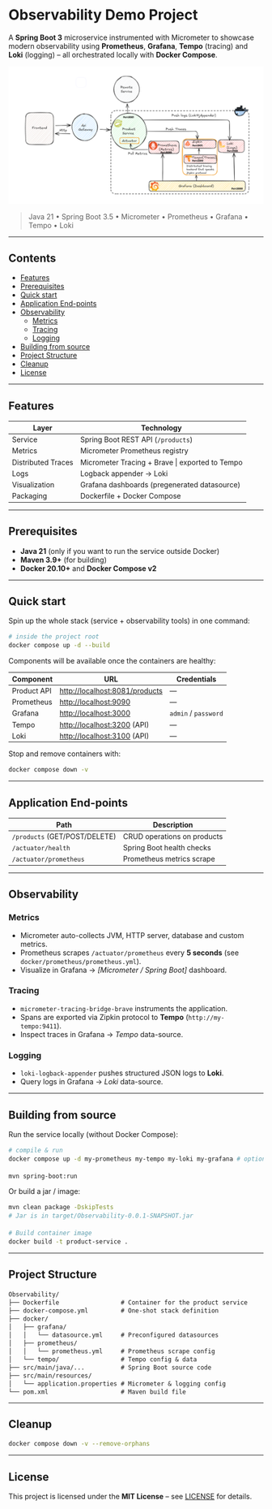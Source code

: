 # Observability Demo Project

A **Spring Boot 3** microservice instrumented with Micrometer to showcase modern observability using **Prometheus**, **Grafana**, **Tempo** (tracing) and **Loki** (logging) – all orchestrated locally with **Docker Compose**.

![architecture](docs/archetecture.png)

> Java 21 • Spring Boot 3.5 • Micrometer • Prometheus • Grafana • Tempo • Loki

---

## Contents

- [Features](#features)
- [Prerequisites](#prerequisites)
- [Quick start](#quick-start)
- [Application End-points](#application-end-points)
- [Observability](#observability)
  - [Metrics](#metrics)
  - [Tracing](#tracing)
  - [Logging](#logging)
- [Building from source](#building-from-source)
- [Project Structure](#project-structure)
- [Cleanup](#cleanup)
- [License](#license)

---

## Features

| Layer            | Technology                                     |
| ---------------- | ---------------------------------------------- |
| Service          | Spring Boot REST API (`/products`)              |
| Metrics          | Micrometer Prometheus registry                 |
| Distributed Traces | Micrometer Tracing + Brave \| exported to Tempo |
| Logs             | Logback appender → Loki                        |
| Visualization    | Grafana dashboards (pregenerated datasource)   |
| Packaging        | Dockerfile + Docker Compose                    |

---

## Prerequisites

- **Java 21** (only if you want to run the service outside Docker)
- **Maven 3.9+** (for building)
- **Docker 20.10+** and **Docker Compose v2**

---

## Quick start

Spin up the whole stack (service + observability tools) in one command:

```bash
# inside the project root
docker compose up -d --build
```

Components will be available once the containers are healthy:

| Component   | URL                                    | Credentials |
| ----------- | -------------------------------------- | ----------- |
| Product API | <http://localhost:8081/products>        | —           |
| Prometheus  | <http://localhost:9090>                | —           |
| Grafana     | <http://localhost:3000>                | `admin` / `password` |
| Tempo       | <http://localhost:3200> (API)          | —           |
| Loki        | <http://localhost:3100> (API)          | —           |

Stop and remove containers with:

```bash
docker compose down -v
```

---

## Application End-points

| Path                          | Description                     |
| ----------------------------- | ------------------------------- |
| `/products` (GET/POST/DELETE) | CRUD operations on products     |
| `/actuator/health`           | Spring Boot health checks       |
| `/actuator/prometheus`       | Prometheus metrics scrape       |

---

## Observability

### Metrics

- Micrometer auto-collects JVM, HTTP server, database and custom metrics.
- Prometheus scrapes `/actuator/prometheus` every **5 seconds** (see `docker/prometheus/prometheus.yml`).
- Visualize in Grafana → *[Micrometer / Spring Boot]* dashboard.

### Tracing

- `micrometer-tracing-bridge-brave` instruments the application.
- Spans are exported via Zipkin protocol to **Tempo** (`http://my-tempo:9411`).
- Inspect traces in Grafana → *Tempo* data-source.

### Logging

- `loki-logback-appender` pushes structured JSON logs to **Loki**.
- Query logs in Grafana → *Loki* data-source.

---

## Building from source

Run the service locally (without Docker Compose):

```bash
# compile & run
docker compose up -d my-prometheus my-tempo my-loki my-grafana # optional – run only the observability stack

mvn spring-boot:run
```

Or build a jar / image:

```bash
mvn clean package -DskipTests
# Jar is in target/Observability-0.0.1-SNAPSHOT.jar

# Build container image
docker build -t product-service .
```

---

## Project Structure

```
Observability/
├── Dockerfile                 # Container for the product service
├── docker-compose.yml         # One-shot stack definition
├── docker/
│   ├── grafana/
│   │   └── datasource.yml     # Preconfigured datasources
│   ├── prometheus/
│   │   └── prometheus.yml     # Prometheus scrape config
│   └── tempo/                 # Tempo config & data
├── src/main/java/...          # Spring Boot source code
├── src/main/resources/
│   └── application.properties # Micrometer & logging config
└── pom.xml                    # Maven build file
```

---

## Cleanup

```bash
docker compose down -v --remove-orphans
```

---

## License

This project is licensed under the **MIT License** – see [LICENSE](LICENSE) for details.
